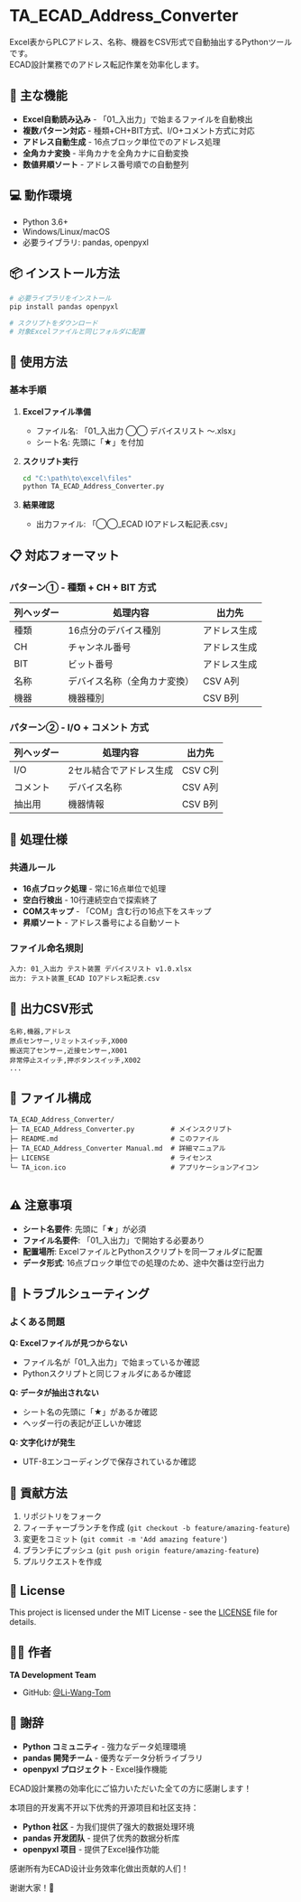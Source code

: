 # TA_ECAD_Address_Converter

Excel表からPLCアドレス、名称、機器をCSV形式で自動抽出するPythonツールです。  
ECAD設計業務でのアドレス転記作業を効率化します。

## 🎯 主な機能

- **Excel自動読み込み** - 「01_入出力」で始まるファイルを自動検出
- **複数パターン対応** - 種類+CH+BIT方式、I/O+コメント方式に対応
- **アドレス自動生成** - 16点ブロック単位でのアドレス処理
- **全角カナ変換** - 半角カナを全角カナに自動変換
- **数値昇順ソート** - アドレス番号順での自動整列

## 💻 動作環境

- Python 3.6+
- Windows/Linux/macOS
- 必要ライブラリ: pandas, openpyxl

## 📦 インストール方法

```bash
# 必要ライブラリをインストール
pip install pandas openpyxl

# スクリプトをダウンロード
# 対象Excelファイルと同じフォルダに配置
```

## 🚀 使用方法

### 基本手順

1. **Excelファイル準備**
   
   - ファイル名: 「01_入出力 ◯◯ デバイスリスト ～.xlsx」
   - シート名: 先頭に「★」を付加

2. **スクリプト実行**
   
   ```cmd
   cd "C:\path\to\excel\files"
   python TA_ECAD_Address_Converter.py
   ```

3. **結果確認**
   
   - 出力ファイル: 「◯◯_ECAD IOアドレス転記表.csv」

## 📋 対応フォーマット

### パターン① - 種類 + CH + BIT 方式

| 列ヘッダー | 処理内容           | 出力先    |
| ----- | -------------- | ------ |
| 種類    | 16点分のデバイス種別    | アドレス生成 |
| CH    | チャンネル番号        | アドレス生成 |
| BIT   | ビット番号          | アドレス生成 |
| 名称    | デバイス名称（全角カナ変換） | CSV A列 |
| 機器    | 機器種別           | CSV B列 |

### パターン② - I/O + コメント 方式

| 列ヘッダー | 処理内容         | 出力先    |
| ----- | ------------ | ------ |
| I/O   | 2セル結合でアドレス生成 | CSV C列 |
| コメント  | デバイス名称       | CSV A列 |
| 抽出用   | 機器情報         | CSV B列 |

## 🔧 処理仕様

### 共通ルール

- **16点ブロック処理** - 常に16点単位で処理
- **空白行検出** - 10行連続空白で探索終了
- **COMスキップ** - 「COM」含む行の16点下をスキップ
- **昇順ソート** - アドレス番号による自動ソート

### ファイル命名規則

```
入力: 01_入出力 テスト装置 デバイスリスト v1.0.xlsx
出力: テスト装置_ECAD IOアドレス転記表.csv
```

## 📄 出力CSV形式

```csv
名称,機器,アドレス
原点センサー,リミットスイッチ,X000
搬送完了センサー,近接センサー,X001
非常停止スイッチ,押ボタンスイッチ,X002
...
```

## 📂 ファイル構成

```
TA_ECAD_Address_Converter/
├─ TA_ECAD_Address_Converter.py         # メインスクリプト
├─ README.md                            # このファイル
├─ TA_ECAD_Address_Converter Manual.md  # 詳細マニュアル
├─ LICENSE                              # ライセンス
└─ TA_icon.ico                          # アプリケーションアイコン


```

## ⚠️ 注意事項

- **シート名要件**: 先頭に「★」が必須
- **ファイル名要件**: 「01_入出力」で開始する必要あり
- **配置場所**: ExcelファイルとPythonスクリプトを同一フォルダに配置
- **データ形式**: 16点ブロック単位での処理のため、途中欠番は空行出力

## 🐛 トラブルシューティング

### よくある問題

**Q: Excelファイルが見つからない**

- ファイル名が「01_入出力」で始まっているか確認
- Pythonスクリプトと同じフォルダにあるか確認

**Q: データが抽出されない**

- シート名の先頭に「★」があるか確認
- ヘッダー行の表記が正しいか確認

**Q: 文字化けが発生**

- UTF-8エンコーディングで保存されているか確認

## 🤝 貢献方法

1. リポジトリをフォーク
2. フィーチャーブランチを作成 (`git checkout -b feature/amazing-feature`)
3. 変更をコミット (`git commit -m 'Add amazing feature'`)
4. ブランチにプッシュ (`git push origin feature/amazing-feature`)
5. プルリクエストを作成

## 📝 License

This project is licensed under the MIT License - see the [LICENSE](https://claude.ai/chat/LICENSE) file for details.

## 👨‍💻 作者

**TA Development Team**

- GitHub: [@Li-Wang-Tom](https://github.com/Li-Wang-Tom)

## 🙏 謝辞

- **Python コミュニティ** - 強力なデータ処理環境
- **pandas 開発チーム** - 優秀なデータ分析ライブラリ
- **openpyxl プロジェクト** - Excel操作機能

ECAD設計業務の効率化にご協力いただいた全ての方に感謝します！



本项目的开发离不开以下优秀的开源项目和社区支持：

- **Python 社区** - 为我们提供了强大的数据处理环境
- **pandas 开发团队** - 提供了优秀的数据分析库
- **openpyxl 项目** - 提供了Excel操作功能

感谢所有为ECAD设计业务效率化做出贡献的人们！

谢谢大家！🎉
